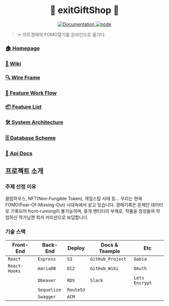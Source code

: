 <h1 align="center">🎁 exitGiftShop 🎁</h1>
<p align="center">
  <a href="https://github.com/connect-foundation/2019-16/wiki" target="_blank">
    <img alt="Documentation" src="https://img.shields.io/badge/documentation-yes-brightgreen.svg" />
  </a>
  <a href="https://github.com/connect-foundation/2019-16/wiki" target="_blank">
    <img alt="node" src="https://img.shields.io/badge/node-14.16.0-brightgreen" />
  </a>
</p>


> ✏ 아트경매의 FOMO열기를 온라인으로 옮기다.

### [🏠 Homepage](https://www.exitgift.shop)

### [📖 Wiki](https://github.com/codestates/exitGiftShop-client/wiki)

### [:mag: Wire Frame](https://github.com/codestates/exitGiftShop-client/wiki/Wire-Frame)

### [🌈  Feature Work Flow](https://github.com/codestates/exitGiftShop-client/wiki/Work-Flow)

### [:package: Feature List](https://github.com/codestates/exitGiftShop-client/wiki/Feature-List)

### [:hammer_and_wrench: System Architecture](https://github.com/codestates/exitGiftShop-client/wiki/System-Architecture)

### [🗄 Database Scheme](https://github.com/codestates/exitGiftShop-client/wiki/Database-Scheme)

### [📘 Api Docs](https://back.exitgift.shop:4000/docs/)

## 프로젝트 소개

### 주제 선정 이유

클럽하우스, NFT(Non-Fungible Token), 게임스탑 사태 등...
우리는 현재 FOMO(Fear-Of-Missing-Out) 시대속에서 살고 있습니다.
경매기록은 온체인 데이터로 기록되어 front-running이 불가능하며,
중개 엔티티의 부재로, 작품을 정성들여 작업하신 작가님껜 최저 커미션으로 보답합니다.

### 기술 스택

| Front-End        | Back-End    | Deploy       | Docs & Teample  | Etc            |
| ---------------- | ----------- | ------------ | --------------- | -------------- |
| `React`          | `Express`   | `S3`         | `GitHub_Project`| `Gabia`        |
| `React-Hooks`    | `mariaDB`   | `EC2`        | `GitHub_Wiki`   | `OAuth`        |
|                  | `Dbeaver`   | `RDS`        | `Slack`         | `Lets Encrypt` |
|                  | `Sequelize` | `Route53`    |                 |                |
|                  | `Swagger`   | `ACM`        |                 |                |
